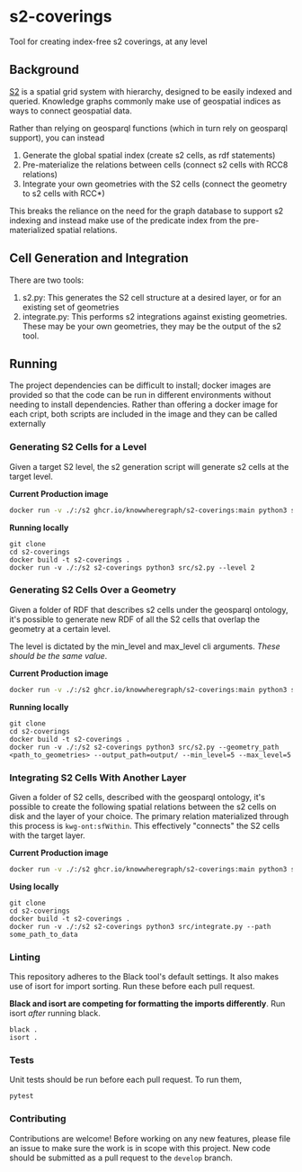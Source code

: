 # s2-coverings
Tool for creating index-free s2 coverings, at any level

## Background

[S2](http://s2geometry.io/) is a spatial grid system with hierarchy, designed to be easily indexed and queried. Knowledge graphs commonly make use of geospatial indices as ways to connect geospatial data.


Rather than relying on geosparql functions (which in turn rely on geosparql support), you can instead 
1. Generate the global spatial index (create s2 cells, as rdf statements)
2. Pre-materialize the relations between cells (connect s2 cells with RCC8 relations)
3. Integrate your own geometries with the S2 cells (connect the geometry to s2  cells with RCC*)

This breaks the reliance on the need for the graph database to support s2 indexing and instead make use of the predicate index from the pre-materialized spatial relations.

## Cell Generation and Integration

There are two tools:

1. s2.py: This generates the S2 cell structure at a desired layer, or for an existing set of geometries 
2. integrate.py: This performs s2 integrations against existing geometries. These may be your own geometries, they may be the output of the s2 tool. 


## Running
The project dependencies can be difficult to install; docker images are provided so that the code can be run in different environments without needing to install dependencies. Rather than offering a docker image for each cript, both scripts are included in the image and they can be called externally

### Generating S2 Cells for a Level

Given a target S2 level, the s2 generation script will generate s2 cells at the target level. 

**Current Production image**
```bash
docker run -v ./:/s2 ghcr.io/knowwheregraph/s2-coverings:main python3 src/s2.py --level <level>
```

**Running locally**
```commandline
git clone
cd s2-coverings
docker build -t s2-coverings .
docker run -v ./:/s2 s2-coverings python3 src/s2.py --level 2
```

### Generating S2 Cells Over a Geometry

Given a folder of RDF that describes s2 cells under the geosparql ontology, it's possible to generate new RDF of all the
S2 cells that overlap the geometry at a certain level.

The level is dictated by the min_level and max_level cli arguments. _These should be the same value_.

**Current Production image**
```bash
docker run -v ./:/s2 ghcr.io/knowwheregraph/s2-coverings:main python3 src/s2.py --path <path_to_geometries> --output_path=output/ --min_level=5 --max_level=5
```

**Running locally**
```commandline
git clone
cd s2-coverings
docker build -t s2-coverings .
docker run -v ./:/s2 s2-coverings python3 src/s2.py --geometry_path <path_to_geometries> --output_path=output/ --min_level=5 --max_level=5
```

### Integrating S2 Cells With Another Layer 

Given a folder of S2 cells, described with the geosparql ontology, it's possible to create the following spatial relations between the s2 cells
on disk and the layer of your choice.
The primary relation materialized through this process is `kwg-ont:sfWithin`. This effectively "connects" the S2 cells with the target layer.

**Current Production image**
```bash
docker run -v ./:/s2 ghcr.io/knowwheregraph/s2-coverings:main python3 src/integrate.py --path <path to geometries>
```

**Using locally**
```commandline
git clone
cd s2-coverings
docker build -t s2-coverings .
docker run -v ./:/s2 s2-coverings python3 src/integrate.py --path some_path_to_data

```

### Linting

This repository adheres to the Black tool's default settings. It also makes use of isort for import sorting.  Run these before each pull request. 

**Black and isort are competing for formatting the imports differently**. Run isort _after_ running black.

```commandline
black .
isort .
```

### Tests

Unit tests should be run before each pull request. To run them,

`pytest`

### Contributing

Contributions are welcome! Before working on any new features, please file an issue to make sure the work is in scope with this project. New code should be submitted as a pull request to the `develop` branch.